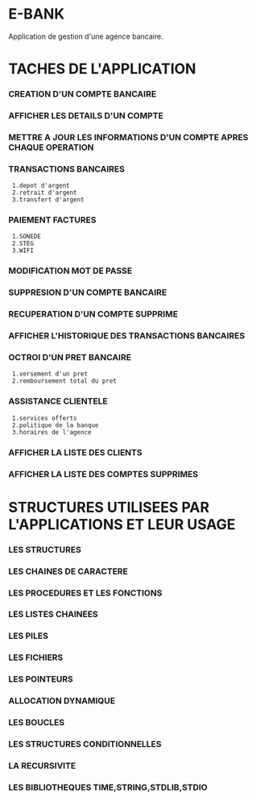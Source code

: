 # E-BANK
Application de gestion d'une agence bancaire.

# TACHES DE L'APPLICATION
  ### CREATION D'UN COMPTE BANCAIRE

  ### AFFICHER LES DETAILS D'UN COMPTE

  ### METTRE A JOUR LES INFORMATIONS D'UN COMPTE APRES CHAQUE OPERATION
  
  ### TRANSACTIONS BANCAIRES
     1.depot d'argent
     2.retrait d'argent
     3.transfert d'argent
  
  ### PAIEMENT FACTURES
     1.SONEDE
     2.STEG
     3.WIFI

  ### MODIFICATION MOT DE PASSE
  
  ### SUPPRESION D'UN COMPTE BANCAIRE

  ### RECUPERATION D'UN COMPTE SUPPRIME
  
  ### AFFICHER L'HISTORIQUE DES TRANSACTIONS BANCAIRES
  
  ### OCTROI D'UN PRET BANCAIRE
     1.versement d'un pret 
     2.remboursement total du pret
  
  ### ASSISTANCE CLIENTELE
     1.services offerts
     2.politique de la banque
     3.horaires de l'agence

  ### AFFICHER LA LISTE DES CLIENTS

  ### AFFICHER LA LISTE DES COMPTES SUPPRIMES

# STRUCTURES UTILISEES PAR L'APPLICATIONS ET LEUR USAGE
   ### LES STRUCTURES
   ### LES CHAINES DE CARACTERE
   ### LES PROCEDURES ET LES FONCTIONS
   ### LES LISTES CHAINEES
   ### LES PILES
   ### LES FICHIERS
   ### LES POINTEURS
   ### ALLOCATION DYNAMIQUE
   ### LES BOUCLES
   ### LES STRUCTURES CONDITIONNELLES
   ### LA RECURSIVITE
   ### LES BIBLIOTHEQUES TIME,STRING,STDLIB,STDIO
  
